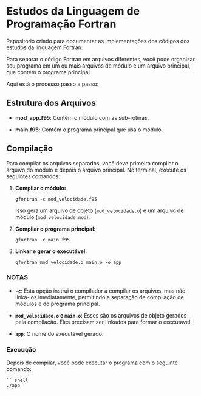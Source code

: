 # Estudos da Linguagem de Programação Fortran

Repositório criado para documentar as implementações dos códigos dos estudos da linguagem Fortran.

Para separar o código Fortran em arquivos diferentes, você pode organizar seu programa em um ou mais arquivos de módulo e um arquivo principal, que contém o programa principal. 

Aqui está o processo passo a passo:

## Estrutura dos Arquivos

- **mod_app.f95**: Contém o módulo com as sub-rotinas.

- **main.f95**: Contém o programa principal que usa o módulo.

## Compilação

Para compilar os arquivos separados, você deve primeiro compilar o arquivo do módulo e depois o arquivo principal. No terminal, execute os seguintes comandos:

1. **Compilar o módulo:**

   ```shell
   gfortran -c mod_velocidade.f95
   ```

   Isso gera um arquivo de objeto (`mod_velocidade.o`) e um arquivo de módulo (`mod_velocidade.mod`).

2. **Compilar o programa principal:**

   ```shell
   gfortran -c main.f95
   ```

3. **Linkar e gerar o executável:**

   ```shell
   gfortran mod_velocidade.o main.o -o app
   ```

### NOTAS

- **`-c`**: Esta opção instrui o compilador a compilar os arquivos, mas não linká-los imediatamente, permitindo a separação de compilação de módulos e do programa principal.

- **`mod_velocidade.o` e `main.o`**: Esses são os arquivos de objeto gerados pela compilação. Eles precisam ser linkados para formar o executável.

- **`app`**: O nome do executável gerado.

### Execução

Depois de compilar, você pode executar o programa com o seguinte comando:

	```shell
	./app
	```
